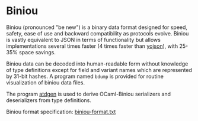 Biniou
======

Biniou (pronounced "be new") is a binary data format designed for speed,
safety, ease of use and backward compatibility as protocols evolve.
Biniou is vastly equivalent to JSON in terms of functionality but allows
implementations several times faster (4 times faster than
[yojson](https://github.com/mjambon/yojson)), with
25-35% space savings.

Biniou data can be decoded into human-readable form without knowledge
of type definitions except for field and variant names which are
represented by 31-bit hashes. A program named `bdump` is provided for
routine visualization of biniou data files.

The program [atdgen](https://mjambon.github.io/atdgen-doc/)
is used to derive OCaml-Biniou serializers and
deserializers from type definitions.

Biniou format specification: [biniou-format.txt](biniou-format.txt)
